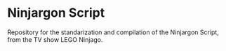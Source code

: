 # Ninjargon Script
 Repository for the standarization and compilation of the Ninjargon Script, from the TV show LEGO Ninjago.
